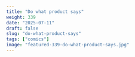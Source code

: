 ```yaml
---
title: "Do what product says"
weight: 339
date: "2025-07-11"
draft: false
slug: "do-what-product-says"
tags: ["comics"]
image: "featured-339-do-what-product-says.jpg"
---
```

